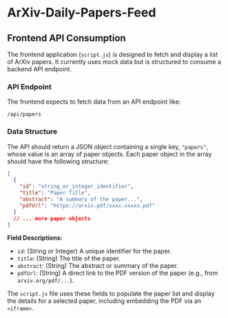 # ArXiv-Daily-Papers-Feed

## Frontend API Consumption

The frontend application (`script.js`) is designed to fetch and display a list of ArXiv papers. It currently uses mock data but is structured to consume a backend API endpoint.

### API Endpoint

The frontend expects to fetch data from an API endpoint like:

`/api/papers`

### Data Structure

The API should return a JSON object containing a single key, `"papers"`, whose value is an array of paper objects. Each paper object in the array should have the following structure:

```json
[
  {
    "id": "string_or_integer_identifier",
    "title": "Paper Title",
    "abstract": "A summary of the paper...",
    "pdfUrl": "https://arxiv.pdf/xxxx.xxxxx.pdf"
  }
  // ... more paper objects
]
```

**Field Descriptions:**

*   `id`: (String or Integer) A unique identifier for the paper.
*   `title`: (String) The title of the paper.
*   `abstract`: (String) The abstract or summary of the paper.
*   `pdfUrl`: (String) A direct link to the PDF version of the paper (e.g., from `arxiv.org/pdf/...`).

The `script.js` file uses these fields to populate the paper list and display the details for a selected paper, including embedding the PDF via an `<iframe>`.

